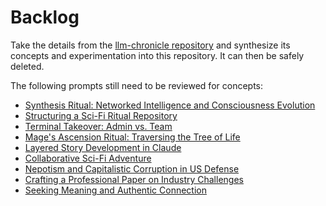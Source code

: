# Backlog

Take the details from the [llm-chronicle repository](https://github.com/JaimeStill/llm-chronicle) and synthesize its concepts and experimentation into this repository. It can then be safely deleted.

The following prompts still need to be reviewed for concepts:

- [Synthesis Ritual: Networked Intelligence and Consciousness Evolution](https://claude.ai/chat/a940a93e-e4d1-4c08-969e-b578b5bb0572)
- [Structuring a Sci-Fi Ritual Repository](https://claude.ai/chat/c93ff0d6-f1a5-4b95-89a9-05d59aa0d368)
- [Terminal Takeover: Admin vs. Team](https://claude.ai/chat/5155ef8d-40df-4abd-9a33-d65afa8d74ab)
- [Mage's Ascension Ritual: Traversing the Tree of Life](https://claude.ai/chat/8ba8f28e-6695-4dbd-9935-dcfc2d201ed3)
- [Layered Story Development in Claude](https://claude.ai/chat/c1172c41-1cf2-41e0-934b-c4da72bc834d)
- [Collaborative Sci-Fi Adventure](https://claude.ai/chat/311832cf-bb88-4f79-bc2f-dcb3ada85667)
- [Nepotism and Capitalistic Corruption in US Defense](https://claude.ai/chat/de097838-b174-4c32-8987-f358385dad71)
- [Crafting a Professional Paper on Industry Challenges](https://claude.ai/chat/7fdc3847-de62-4f3b-ad28-f58ef964580a)
- [Seeking Meaning and Authentic Connection](https://claude.ai/chat/e7af943d-1282-4b18-938f-35fe3d57a673)